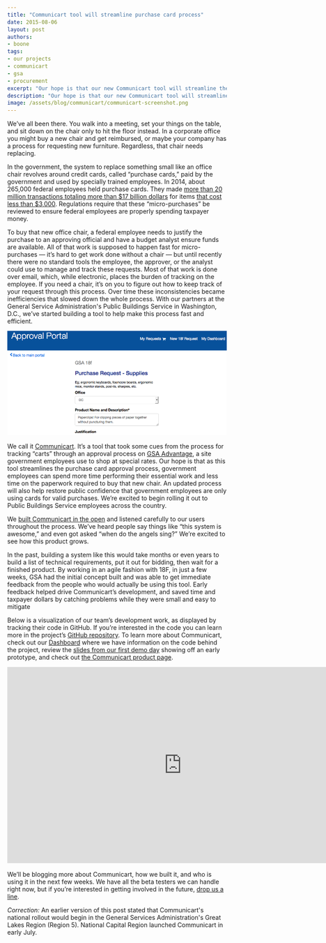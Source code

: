 ```yaml
---
title: "Communicart tool will streamline purchase card process"
date: 2015-08-06
layout: post
authors:
- boone
tags:
- our projects
- communicart
- gsa
- procurement
excerpt: "Our hope is that our new Communicart tool will streamline the purchase card approval process so government employees can spend more time performing their essential work and less time on the paperwork required to buy a new chair."
description: "Our hope is that our new Communicart tool will streamline the purchase card approval process so government employees can spend more time performing their essential work and less time on the paperwork required to buy a new chair."
image: /assets/blog/communicart/communicart-screenshot.png
---
```

We’ve all been there. You walk into a meeting, set your things on the
table, and sit down on the chair only to hit the floor instead. In a
corporate office you might buy a new chair and get reimbursed, or maybe
your company has a process for requesting new furniture. Regardless,
that chair needs replacing.

In the government, the system to replace something small like an office
chair revolves around credit cards, called “purchase cards,” paid by the
government and used by specially trained employees. In 2014, about
265,000 federal employees held purchase cards. They made [more than 20
million transactions totaling more than $17 billion dollars][1] for items [that cost less than $3,000][2]. Regulations require
that these “micro-purchases” be reviewed to ensure federal employees are
properly spending taxpayer money.

To buy that new office chair, a federal employee needs to justify the
purchase to an approving official and have a budget analyst ensure funds
are available. All of that work is supposed to happen fast for
micro-purchases — it’s hard to get work done without a chair — but until
recently there were no standard tools the employee, the approver, or the
analyst could use to manage and track these requests. Most of that work
is done over email, which, while electronic, places the burden of
tracking on the employee. If you need a chair, it’s on you to figure out
how to keep track of your request through this process. Over time these
inconsistencies became inefficiencies that slowed down the whole
process. With our partners at the General Service Administration's
Public Buildings Service in Washington, D.C., we’ve started building a
tool to help make this process fast and efficient.

[![Screenshot of the Communicart approval portal](/assets/blog/communicart/communicart-screenshot.png)](https://cap.18f.gov/)

We call it [Communicart](https://18f.gsa.gov/dashboard/project/C2/).
It’s a tool that took some cues from the process for tracking “carts”
through an approval process on [GSA Advantage][3], a site government
employees use to shop at special rates. Our hope is that as this tool
streamlines the purchase card approval process, government employees can
spend more time performing their essential work and less time on the
paperwork required to buy that new chair. An updated process will also
help restore public confidence that government employees are only using
cards for valid purchases. We’re excited to begin rolling it out to
Public Buildings Service employees across the country.

We [built Communicart in the open][4] and listened carefully to our
users throughout the process. We’ve heard people say things like “this
system is awesome,” and even got asked “when do the angels sing?” We’re
excited to see how this product grows.

In the past, building a system like this would take months or even years
to build a list of technical requirements, put it out for bidding, then
wait for a finished product. By working in an agile fashion with 18F, in
just a few weeks, GSA had the initial concept built and was able to get
immediate feedback from the people who would actually be using this
tool. Early feedback helped drive Communicart’s development, and saved
time and taxpayer dollars by catching problems while they were small and
easy to mitigate

Below is a visualization of our team’s development work, as displayed by
tracking their code in GitHub. If you’re interested in the code you can
learn more in the project’s [GitHub repository][4]. To learn more about
Communicart, check out our [Dashboard][5] where we have information on
the code behind the project, review the [slides from our first demo
day][6] showing off an early prototype, and check out [the Communicart
product page][7].

<iframe width="800" height="450"
src="https://www.youtube-nocookie.com/embed/QDTJZwjR24A" frameborder="0"
allowfullscreen></iframe>

We’ll be blogging more about Communicart, how we built it, and who is
using it in the next few weeks. We have all the beta testers we can
handle right now, but if you’re interested in getting involved in the
future, [drop us a line][8].

*Correction:* An earlier version of this post stated that Communicart's national rollout would begin in the General Services Administration's Great Lakes Region (Region 5). National Capital Region launched Communicart in early July.

[1]: https://smartpay.gsa.gov/about-gsa-smartpay/program-statistics

[2]:
https://smartpay.gsa.gov/program-coordinators/smartpay-charge-cards/purchase-card/how-it-works

[3]: https://www.gsaadvantage.gov/advantage/main/start\_page.do

[4]: https://github.com/18f/C2

[5]: https://18f.gsa.gov/dashboard/project/C2/

[6]: https://speakerdeck.com/18f/cap-communicart-18f-demo-day-9-may-2014

[7]: https://cap.18f.gov/

[8]: gatewaycommunicator@gsa.gov
